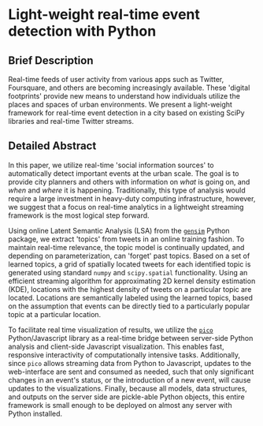 # Light-weight real-time event detection with Python

## Brief Description

Real-time feeds of user activity from various apps such as Twitter, Foursquare, and others are becoming increasingly available. These 'digital footprints' provide new means to understand how individuals utilize the places and spaces of urban environments. We present a light-weight framework for real-time event detection in a city based on existing SciPy libraries and real-time Twitter streams.

## Detailed Abstract

In this paper, we utilize real-time 'social information sources' to automatically detect important events at the urban scale. The goal is to provide city planners and others with information on *what* is going on, and *when* and *where* it is happening. Traditionally, this type of analysis would require a large investment in heavy-duty computing infrastructure, however, we suggest that a focus on real-time analytics in a lightweight streaming framework is the most logical step forward.

Using online Latent Semantic Analysis (LSA) from the [`gensim`][gensim] Python package, we extract 'topics' from tweets in an online training fashion. To maintain real-time relevance, the topic model is continually updated, and depending on parameterization, can 'forget' past topics. Based on a set of learned topics, a grid of spatially located tweets for each identified topic is generated using standard `numpy` and `scipy.spatial` functionality. Using an efficient streaming algorithm for approximating 2D kernel density estimation (KDE), locations with the highest density of tweets on a particular topic are located. Locations are semantically labeled using the learned topics, based on the assumption that events can be directly tied to a particularly popular topic at a particular location.

To facilitate real time visualization of results, we utilize the [`pico`][pico] Python/Javascript library as a real-time bridge between server-side Python analysis and client-side Javascript visualization. This enables fast, responsive interactivity of computationally intensive tasks. Additionally, since `pico` allows streaming data from Python to Javascript, updates to the web-interface are sent and consumed as needed, such that only significant changes in an event's status, or the introduction of a new event, will cause updates to the visualizations. Finally, because all models, data structures, and outputs on the server side are pickle-able Python objects, this entire framework is small enough to be deployed on almost any server with Python installed.

[pico]: https://github.com/fergalwalsh/pico
[gensim]: https://github.com/piskvorky/gensim/
